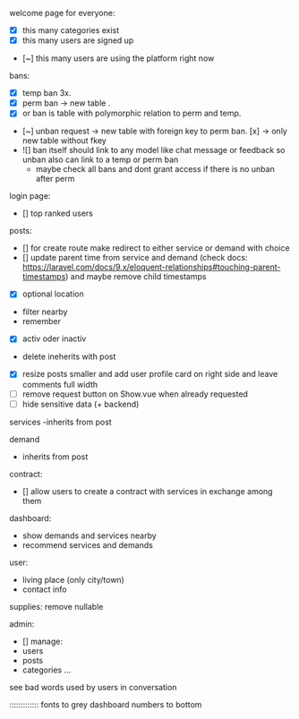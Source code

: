 welcome page for everyone:
- [x] this many categories exist
- [x] this many users are signed up
- [~] this many users are using the platform right now

bans:
- [x] temp ban 3x.
- [x] perm ban -> new table .
- [x] or ban is table with polymorphic relation to perm and temp.
- [~] unban request -> new table with foreign key to perm ban. [x] -> only new table without fkey
- ![] ban itself should link to any model like chat message or feedback so unban also can link to a temp or perm ban
  - maybe check all bans and dont grant access if there is no unban after perm

login page:
- [] top ranked users

posts:
- [] for create route make redirect to either service or demand with choice
- [] update parent time from service and demand (check docs: https://laravel.com/docs/9.x/eloquent-relationships#touching-parent-timestamps) and maybe remove child timestamps
- [x] optional location
- filter nearby
- remember
- [x] activ oder inactiv
- delete ineherits with post
- [x] resize posts smaller and add user profile card on right side and leave comments full width
- [ ] remove request button on Show.vue when already requested
- [ ] hide sensitive data (+ backend)

services
-inherits from post

demand
- inherits from post

contract:
- [] allow users to create a contract with services in exchange among them

dashboard:
- show demands and services nearby
- recommend services and demands

user:
- living place (only city/town)
- contact info

supplies:
remove nullable

admin:
- [] manage:
- users
- posts
- categories
...

see bad words used by users in conversation

:::::::::::::
fonts to grey
dashboard numbers to bottom
